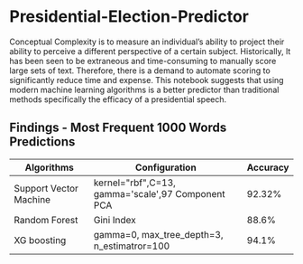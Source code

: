 # Presidential-Election-Predictor 

Conceptual Complexity is to measure an individual’s ability to project their ability to perceive a different perspective of a certain subject. 
Historically, lt has been seen to be extraneous and time-consuming to manually score large sets of text. Therefore, there is a demand to 
automate scoring to significantly reduce time and expense. This notebook suggests that using modern machine learning algorithms is a better predictor
than traditional methods specifically the efficacy of a presidential speech. 


## Findings - Most Frequent 1000 Words Predictions
Algorithms | Configuration | Accuracy 
--- | --- | --- |
Support Vector Machine | kernel="rbf",C=13, gamma='scale',97 Component PCA | 92.32% 
Random Forest | Gini Index| 88.6%
XG boosting| gamma=0, max_tree_depth=3, n_estimatror=100| 94.1% 
